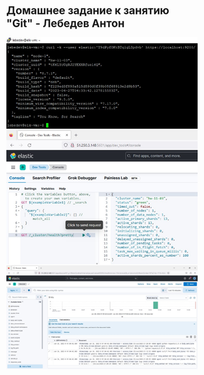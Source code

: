 # Домашнее задание к занятию "Git" - Лебедев Антон








![Screenshot_1](https://github.com/Lebedun/HomeWork-Blank/blob/11-03/img/Screenshot_1.jpg)
![Screenshot_2](https://github.com/Lebedun/HomeWork-Blank/blob/11-03/img/Screenshot_2.jpg)
![Screenshot_3](https://github.com/Lebedun/HomeWork-Blank/blob/11-03/img/Screenshot_3.jpg)
